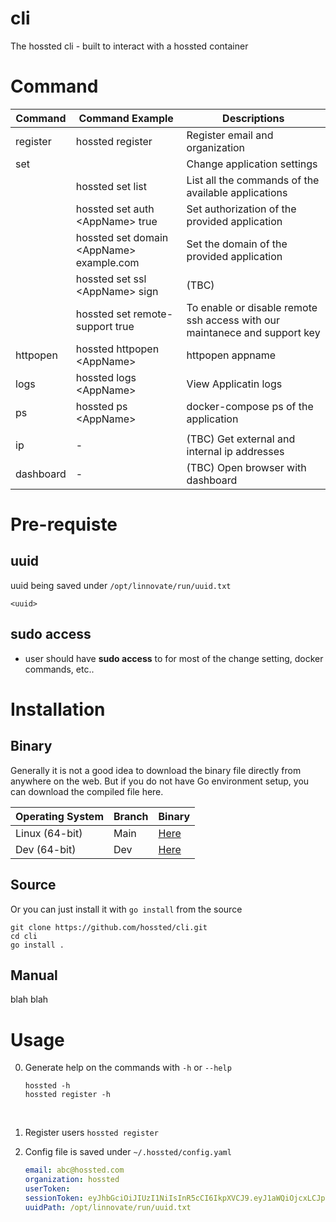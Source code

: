# cli
The hossted cli - built to interact with a hossted container



#  Command
| Command   | Command Example                            | Descriptions                                                               |
|-----------|--------------------------------------------|----------------------------------------------------------------------------|
| register  | hossted register                           | Register email and organization                                            |
| set       |                                            | Change application settings                                                |
|           | hossted set list                           | List all the commands of the available applications                        |
|           | hossted set auth \<AppName\> true          | Set authorization of the provided application                              |
|           | hossted set domain \<AppName\> example.com | Set the domain of the provided application                                 |
|           | hossted set ssl \<AppName\> sign           | (TBC)                                                                      |
|           | hossted set remote-support true            | To enable or disable remote ssh access with our maintanece and support key |
| httpopen  | hossted httpopen \<AppName\>               | httpopen appname                                                           |
| logs      | hossted logs \<AppName\>                   | View Applicatin logs                                                       |
| ps        | hossted ps \<AppName\>                     | docker-compose ps of the application                                       |
|           |                                            |                                                                            |
| ip        | -                                          | (TBC) Get external and internal ip addresses                               |
| dashboard | -                                          | (TBC) Open browser with dashboard                                          |

# Pre-requiste
## uuid
  uuid being saved under `/opt/linnovate/run/uuid.txt`
  ```
  <uuid>
  ```

## sudo access
- user should have **sudo access** to for most of the change setting, docker commands, etc..

# Installation
## Binary
Generally it is not a good idea to download the binary file directly from anywhere on the web. But if you do not have Go environment setup, you can download the compiled file here.

| Operating System | Branch | Binary                                                           |
|------------------|--------|------------------------------------------------------------------|
| Linux (64-bit)   | Main   | [Here](https://github.com/hossted/cli/raw/dev/bin/linux/hossted) |
| Dev (64-bit)     | Dev    | [Here](https://github.com/hossted/cli/raw/dev/bin/dev/hossted)   |


## Source
Or you can just install it with `go install` from the source
```
git clone https://github.com/hossted/cli.git
cd cli
go install .
```


## Manual
blah blah




# Usage
0. Generate help on the commands with `-h` or `--help`<br/>

   ```
   hossted -h
   hossted register -h
   ```
   <br/>

1. Register users
   `
   hossted register
   `
   <br/>

2. Config file is saved under `~/.hossted/config.yaml`
   ```yaml
   email: abc@hossted.com
   organization: hossted
   userToken:
   sessionToken: eyJhbGciOiJIUzI1NiIsInR5cCI6IkpXVCJ9.eyJ1aWQiOjcxLCJpYXQiOjE2NDY1NTE5MTgsImV4cCI6MTY0NjYzODMxOH0.jgweC-by2l7ksJ9NZUtjgIqvpu27ls7NZEsZgKrmkGA
   uuidPath: /opt/linnovate/run/uuid.txt
   ```
